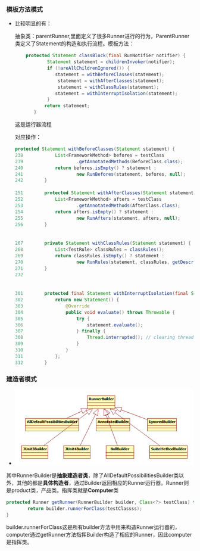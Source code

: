 ### 模板方法模式

* 比较明显的有：

  抽象类：parentRunner,里面定义了很多Runner进行的行为，ParentRunner类定义了Statement的构造和执行流程。模板方法：

  ```java
      protected Statement classBlock(final RunNotifier notifier) {
              Statement statement = childrenInvoker(notifier);
              if (!areAllChildrenIgnored()) {
                 statement = withBeforeClasses(statement);
                  statement = withAfterClasses(statement);
                  statement = withClassRules(statement);
                 statement = withInterruptIsolation(statement);
              }
             return statement;
         }
  ```

  这是运行器流程

  对应操作：

  ```java
  protected Statement withBeforeClasses(Statement statement) {
  238            List<FrameworkMethod> befores = testClass
  239                    .getAnnotatedMethods(BeforeClass.class);
  240            return befores.isEmpty() ? statement :
  241                    new RunBefores(statement, befores, null);
  242        }
  
  251        protected Statement withAfterClasses(Statement statement) {
  252            List<FrameworkMethod> afters = testClass
  253                    .getAnnotatedMethods(AfterClass.class);
  254            return afters.isEmpty() ? statement :
  255                    new RunAfters(statement, afters, null);
  256        }
  
  
  267        private Statement withClassRules(Statement statement) {
  268            List<TestRule> classRules = classRules();
  269            return classRules.isEmpty() ? statement :
  270                    new RunRules(statement, classRules, getDescription());
  271        }
  272    
      
  
  301        protected final Statement withInterruptIsolation(final Statement statement) {
  302            return new Statement() {
  303                @Override
  304                public void evaluate() throws Throwable {
  305                    try {
  306                        statement.evaluate();
  307                    } finally {
  308                        Thread.interrupted(); // clearing thread interrupted status for isolation
  309                    }
  310                }
  311            };
  312        }
  ```

  

### 建造者模式

* ![](images\builder.png)

其中RunnerBuilder是**抽象建造者类**，除了AllDefaultPossibilitiesBuilder类以外，其他的都是**具体构造者**，通过Builder返回相应的Runner运行器。Runner则是product类，产品类。指挥类就是**Computer**类

```java
protected Runner getRunner(RunnerBuilder builder, Class<?> testClass) throws Throwable {
        return builder.runnerForClass(testClassss);
}
```

builder.runnerForClass这是所有builder方法中用来构造Runner运行器的，computer通过getRunner方法指挥Builder构造了相应的Runner，因此computer是指挥类。



